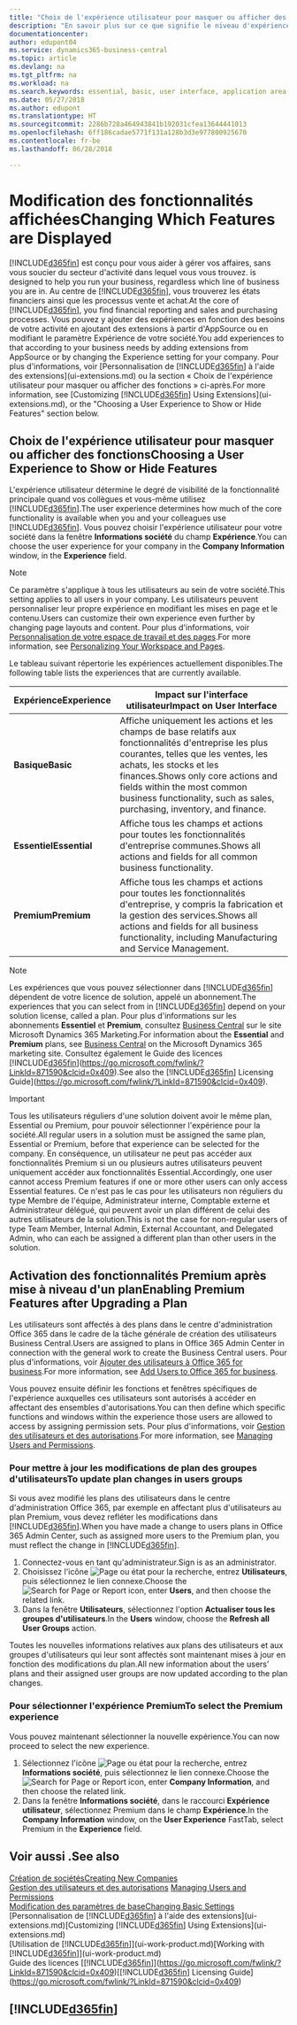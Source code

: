 ```yaml
---
title: "Choix de l'expérience utilisateur pour masquer ou afficher des fonctions avancées | Microsoft Docs"
description: "En savoir plus sur ce que signifie le niveau d'expérience Basic et Essentiel pour l'interface utilisateur, les domaines d'application, et votre société."
documentationcenter: 
author: edupont04
ms.service: dynamics365-business-central
ms.topic: article
ms.devlang: na
ms.tgt_pltfrm: na
ms.workload: na
ms.search.keywords: essential, basic, user interface, application area, experience
ms.date: 05/27/2018
ms.author: edupont
ms.translationtype: HT
ms.sourcegitcommit: 2286b728a464943841b192031cfea13644441013
ms.openlocfilehash: 6ff186cadae5771f131a128b3d3e977800925670
ms.contentlocale: fr-be
ms.lasthandoff: 06/28/2018

---
```

# <a name="changing-which-features-are-displayed"></a><span data-ttu-id="b6ef3-103">Modification des fonctionnalités affichées</span><span class="sxs-lookup"><span data-stu-id="b6ef3-103">Changing Which Features are Displayed</span></span>
[!INCLUDE[d365fin](includes/d365fin_md.md)]<span data-ttu-id="b6ef3-104"> est conçu pour vous aider à gérer vos affaires, sans vous soucier du secteur d'activité dans lequel vous vous trouvez.</span><span class="sxs-lookup"><span data-stu-id="b6ef3-104"> is designed to help you run your business, regardless which line of business you are in.</span></span> <span data-ttu-id="b6ef3-105">Au centre de [!INCLUDE[d365fin](includes/d365fin_md.md)], vous trouverez les états financiers ainsi que les processus vente et achat.</span><span class="sxs-lookup"><span data-stu-id="b6ef3-105">At the core of [!INCLUDE[d365fin](includes/d365fin_md.md)], you find financial reporting and sales and purchasing processes.</span></span> <span data-ttu-id="b6ef3-106">Vous pouvez y ajouter des expériences en fonction des besoins de votre activité en ajoutant des extensions à partir d'AppSource ou en modifiant le paramètre Expérience de votre société.</span><span class="sxs-lookup"><span data-stu-id="b6ef3-106">You add experiences to that according to your business needs by adding extensions from AppSource or by changing the Experience setting for your company.</span></span> <span data-ttu-id="b6ef3-107">Pour plus d'informations, voir [Personnalisation de [!INCLUDE[d365fin](includes/d365fin_md.md)] à l'aide des extensions](ui-extensions.md) ou la section « Choix de l'expérience utilisateur pour masquer ou afficher des fonctions » ci-après.</span><span class="sxs-lookup"><span data-stu-id="b6ef3-107">For more information, see [Customizing [!INCLUDE[d365fin](includes/d365fin_md.md)] Using Extensions](ui-extensions.md), or the "Choosing a User Experience to Show or Hide Features" section below.</span></span>

## <a name="choosing-a-user-experience-to-show-or-hide-features"></a><span data-ttu-id="b6ef3-108">Choix de l'expérience utilisateur pour masquer ou afficher des fonctions</span><span class="sxs-lookup"><span data-stu-id="b6ef3-108">Choosing a User Experience to Show or Hide Features</span></span>
<span data-ttu-id="b6ef3-109">L'expérience utilisateur détermine le degré de visibilité de la fonctionnalité principale quand vos collègues et vous-même utilisez [!INCLUDE[d365fin](includes/d365fin_md.md)].</span><span class="sxs-lookup"><span data-stu-id="b6ef3-109">The user experience determines how much of the core functionality is available when you and your colleagues use [!INCLUDE[d365fin](includes/d365fin_md.md)].</span></span> <span data-ttu-id="b6ef3-110">Vous pouvez choisir l'expérience utilisateur pour votre société dans la fenêtre **Informations société** du champ **Expérience**.</span><span class="sxs-lookup"><span data-stu-id="b6ef3-110">You can choose the user experience for your company in the **Company Information** window, in the **Experience** field.</span></span>

> [!NOTE]  
> <span data-ttu-id="b6ef3-111">Ce paramètre s'applique à tous les utilisateurs au sein de votre société.</span><span class="sxs-lookup"><span data-stu-id="b6ef3-111">This setting applies to all users in your company.</span></span> <span data-ttu-id="b6ef3-112">Les utilisateurs peuvent personnaliser leur propre expérience en modifiant les mises en page et le contenu.</span><span class="sxs-lookup"><span data-stu-id="b6ef3-112">Users can customize their own experience even further by changing page layouts and content.</span></span> <span data-ttu-id="b6ef3-113">Pour plus d'informations, voir [Personnalisation de votre espace de travail et des pages](ui-personalization-user.md).</span><span class="sxs-lookup"><span data-stu-id="b6ef3-113">For more information, see [Personalizing Your Workspace and Pages](ui-personalization-user.md).</span></span>  

<span data-ttu-id="b6ef3-114">Le tableau suivant répertorie les expériences actuellement disponibles.</span><span class="sxs-lookup"><span data-stu-id="b6ef3-114">The following table lists the experiences that are currently available.</span></span>

| <span data-ttu-id="b6ef3-115">Expérience</span><span class="sxs-lookup"><span data-stu-id="b6ef3-115">Experience</span></span> | <span data-ttu-id="b6ef3-116">Impact sur l'interface utilisateur</span><span class="sxs-lookup"><span data-stu-id="b6ef3-116">Impact on User Interface</span></span> |
| --- | --- |
| <span data-ttu-id="b6ef3-117">**Basique**</span><span class="sxs-lookup"><span data-stu-id="b6ef3-117">**Basic**</span></span> |<span data-ttu-id="b6ef3-118">Affiche uniquement les actions et les champs de base relatifs aux fonctionnalités d'entreprise les plus courantes, telles que les ventes, les achats, les stocks et les finances.</span><span class="sxs-lookup"><span data-stu-id="b6ef3-118">Shows only core actions and fields within the most common business functionality, such as sales, purchasing, inventory, and finance.</span></span> |
| <span data-ttu-id="b6ef3-119">**Essentiel**</span><span class="sxs-lookup"><span data-stu-id="b6ef3-119">**Essential**</span></span> |<span data-ttu-id="b6ef3-120">Affiche tous les champs et actions pour toutes les fonctionnalités d'entreprise communes.</span><span class="sxs-lookup"><span data-stu-id="b6ef3-120">Shows all actions and fields for all common business functionality.</span></span>|
| <span data-ttu-id="b6ef3-121">**Premium**</span><span class="sxs-lookup"><span data-stu-id="b6ef3-121">**Premium**</span></span> |<span data-ttu-id="b6ef3-122">Affiche tous les champs et actions pour toutes les fonctionnalités d'entreprise, y compris la fabrication et la gestion des services.</span><span class="sxs-lookup"><span data-stu-id="b6ef3-122">Shows all actions and fields for all business functionality, including Manufacturing and Service Management.</span></span>|

> [!NOTE]  
> <span data-ttu-id="b6ef3-123">Les expériences que vous pouvez sélectionner dans [!INCLUDE[d365fin](includes/d365fin_md.md)] dépendent de votre licence de solution, appelé un abonnement.</span><span class="sxs-lookup"><span data-stu-id="b6ef3-123">The experiences that you can select from in [!INCLUDE[d365fin](includes/d365fin_md.md)] depend on your solution license, called a plan.</span></span> <span data-ttu-id="b6ef3-124">Pour plus d'informations sur les abonnements **Essentiel** et **Premium**, consultez [Business Central](https://go.microsoft.com/fwlink/?linkid=870242) sur le site Microsoft Dynamics 365 Marketing.</span><span class="sxs-lookup"><span data-stu-id="b6ef3-124">For information about the **Essential** and **Premium** plans, see [Business Central](https://go.microsoft.com/fwlink/?linkid=870242) on the Microsoft Dynamics 365 marketing site.</span></span> <span data-ttu-id="b6ef3-125">Consultez également le Guide des licences [!INCLUDE[d365fin](includes/d365fin_md.md)](https://go.microsoft.com/fwlink/?LinkId=871590&clcid=0x409).</span><span class="sxs-lookup"><span data-stu-id="b6ef3-125">See also the [!INCLUDE[d365fin](includes/d365fin_md.md)] Licensing Guide](https://go.microsoft.com/fwlink/?LinkId=871590&clcid=0x409).</span></span>

> [!IMPORTANT]  
> <span data-ttu-id="b6ef3-126">Tous les utilisateurs réguliers d'une solution doivent avoir le même plan, Essential ou Premium, pour pouvoir sélectionner l'expérience pour la société.</span><span class="sxs-lookup"><span data-stu-id="b6ef3-126">All regular users in a solution must be assigned the same plan, Essential or Premium, before that experience can be selected for the company.</span></span> <span data-ttu-id="b6ef3-127">En conséquence, un utilisateur ne peut pas accéder aux fonctionnalités Premium si un ou plusieurs autres utilisateurs peuvent uniquement accéder aux fonctionnalités Essential.</span><span class="sxs-lookup"><span data-stu-id="b6ef3-127">Accordingly, one user cannot access Premium features if one or more other users can only access Essential features.</span></span> <span data-ttu-id="b6ef3-128">Ce n'est pas le cas pour les utilisateurs non réguliers du type Membre de l'équipe, Administrateur interne, Comptable externe et Administrateur délégué, qui peuvent avoir un plan différent de celui des autres utilisateurs de la solution.</span><span class="sxs-lookup"><span data-stu-id="b6ef3-128">This is not the case for non-regular users of type Team Member, Internal Admin, External Accountant, and Delegated Admin, who can each be assigned a different plan than other users in the solution.</span></span>

## <a name="enabling-premium-features-after-upgrading-a-plan"></a><span data-ttu-id="b6ef3-129">Activation des fonctionnalités Premium après mise à niveau d'un plan</span><span class="sxs-lookup"><span data-stu-id="b6ef3-129">Enabling Premium Features after Upgrading a Plan</span></span>
<span data-ttu-id="b6ef3-130">Les utilisateurs sont affectés à des plans dans le centre d'administration Office 365 dans le cadre de la tâche générale de création des utilisateurs Business Central.</span><span class="sxs-lookup"><span data-stu-id="b6ef3-130">Users are assigned to plans in Office 365 Admin Center in connection with the general work to create the Business Central users.</span></span> <span data-ttu-id="b6ef3-131">Pour plus d'informations, voir [Ajouter des utilisateurs à Office 365 for business](https://support.office.com/en-us/article/Add-users-to-Office-365-for-business-435ccec3-09dd-4587-9ebd-2f3cad6bc2bc).</span><span class="sxs-lookup"><span data-stu-id="b6ef3-131">For more information, see [Add Users to Office 365 for business](https://support.office.com/en-us/article/Add-users-to-Office-365-for-business-435ccec3-09dd-4587-9ebd-2f3cad6bc2bc).</span></span>

<span data-ttu-id="b6ef3-132">Vous pouvez ensuite définir les fonctions et fenêtres spécifiques de l'expérience auxquelles ces utilisateurs sont autorisés à accéder en affectant des ensembles d'autorisations.</span><span class="sxs-lookup"><span data-stu-id="b6ef3-132">You can then define which specific functions and windows within the experience those users are allowed to access by assigning permission sets.</span></span> <span data-ttu-id="b6ef3-133">Pour plus d'informations, voir [Gestion des utilisateurs et des autorisations](ui-how-users-permissions.md).</span><span class="sxs-lookup"><span data-stu-id="b6ef3-133">For more information, see [Managing Users and Permissions](ui-how-users-permissions.md).</span></span>

### <a name="to-update-plan-changes-in-users-groups"></a><span data-ttu-id="b6ef3-134">Pour mettre à jour les modifications de plan des groupes d'utilisateurs</span><span class="sxs-lookup"><span data-stu-id="b6ef3-134">To update plan changes in users groups</span></span>
<span data-ttu-id="b6ef3-135">Si vous avez modifié les plans des utilisateurs dans le centre d'administration Office 365, par exemple en affectant plus d'utilisateurs au plan Premium, vous devez refléter les modifications dans [!INCLUDE[d365fin](includes/d365fin_md.md)].</span><span class="sxs-lookup"><span data-stu-id="b6ef3-135">When you have made a change to users plans in Office 365 Admin Center, such as assigned more users to the Premium plan, you must reflect the change in [!INCLUDE[d365fin](includes/d365fin_md.md)].</span></span>

1. <span data-ttu-id="b6ef3-136">Connectez-vous en tant qu'administrateur.</span><span class="sxs-lookup"><span data-stu-id="b6ef3-136">Sign is as an administrator.</span></span>
2. <span data-ttu-id="b6ef3-137">Choisissez l'icône ![Page ou état pour la recherche](media/ui-search/search_small.png "icône Page ou état pour la recherche"), entrez **Utilisateurs**, puis sélectionnez le lien connexe.</span><span class="sxs-lookup"><span data-stu-id="b6ef3-137">Choose the ![Search for Page or Report](media/ui-search/search_small.png "Search for Page or Report icon") icon, enter **Users**, and then choose the related link.</span></span>
3. <span data-ttu-id="b6ef3-138">Dans la fenêtre **Utilisateurs**, sélectionnez l'option **Actualiser tous les groupes d'utilisateurs**.</span><span class="sxs-lookup"><span data-stu-id="b6ef3-138">In the **Users** window, choose the **Refresh all User Groups** action.</span></span>

<span data-ttu-id="b6ef3-139">Toutes les nouvelles informations relatives aux plans des utilisateurs et aux groupes d'utilisateurs qui leur sont affectés sont maintenant mises à jour en fonction des modifications du plan.</span><span class="sxs-lookup"><span data-stu-id="b6ef3-139">All new information about the users’ plans and their assigned user groups are now updated according to the plan changes.</span></span>

### <a name="to-select-the-premium-experience"></a><span data-ttu-id="b6ef3-140">Pour sélectionner l'expérience Premium</span><span class="sxs-lookup"><span data-stu-id="b6ef3-140">To select the Premium experience</span></span>
<span data-ttu-id="b6ef3-141">Vous pouvez maintenant sélectionner la nouvelle expérience.</span><span class="sxs-lookup"><span data-stu-id="b6ef3-141">You can now proceed to select the new experience.</span></span>
1. <span data-ttu-id="b6ef3-142">Sélectionnez l'icône ![Page ou état pour la recherche](media/ui-search/search_small.png "Page ou état pour la recherche"), entrez **Informations société**, puis sélectionnez le lien connexe.</span><span class="sxs-lookup"><span data-stu-id="b6ef3-142">Choose the ![Search for Page or Report](media/ui-search/search_small.png "Search for Page or Report icon") icon, enter **Company Information**, and then choose the related link.</span></span>
2. <span data-ttu-id="b6ef3-143">Dans la fenêtre **Informations société**, dans le raccourci **Expérience utilisateur**, sélectionnez Premium dans le champ **Expérience**.</span><span class="sxs-lookup"><span data-stu-id="b6ef3-143">In the **Company Information** window, on the **User Experience** FastTab, select Premium  in the **Experience** field.</span></span>

## <a name="see-also"></a><span data-ttu-id="b6ef3-144">Voir aussi .</span><span class="sxs-lookup"><span data-stu-id="b6ef3-144">See also</span></span>
[<span data-ttu-id="b6ef3-145">Création de sociétés</span><span class="sxs-lookup"><span data-stu-id="b6ef3-145">Creating New Companies</span></span>](about-new-company.md)  
<span data-ttu-id="b6ef3-146">[Gestion des utilisateurs et des autorisations](ui-how-users-permissions.md)  </span><span class="sxs-lookup"><span data-stu-id="b6ef3-146">[Managing Users and Permissions](ui-how-users-permissions.md)  </span></span>  
[<span data-ttu-id="b6ef3-147">Modification des paramètres de base</span><span class="sxs-lookup"><span data-stu-id="b6ef3-147">Changing Basic Settings</span></span>](ui-change-basic-settings.md)  
<span data-ttu-id="b6ef3-148">[Personnalisation de [!INCLUDE[d365fin](includes/d365fin_md.md)] à l'aide des extensions](ui-extensions.md)</span><span class="sxs-lookup"><span data-stu-id="b6ef3-148">[Customizing [!INCLUDE[d365fin](includes/d365fin_md.md)] Using Extensions](ui-extensions.md)</span></span>  
<span data-ttu-id="b6ef3-149">[Utilisation de [!INCLUDE[d365fin](includes/d365fin_md.md)]](ui-work-product.md)</span><span class="sxs-lookup"><span data-stu-id="b6ef3-149">[Working with [!INCLUDE[d365fin](includes/d365fin_md.md)]](ui-work-product.md)</span></span>  
<span data-ttu-id="b6ef3-150">Guide des licences [[!INCLUDE[d365fin](includes/d365fin_md.md)]](https://go.microsoft.com/fwlink/?LinkId=871590&clcid=0x409)</span><span class="sxs-lookup"><span data-stu-id="b6ef3-150">[[!INCLUDE[d365fin](includes/d365fin_md.md)] Licensing Guide](https://go.microsoft.com/fwlink/?LinkId=871590&clcid=0x409)</span></span>

## [!INCLUDE[d365fin](includes/free_trial_md.md)]  
 

